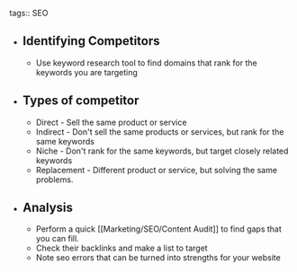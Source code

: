 tags:: SEO

- ## Identifying Competitors
	- Use keyword research tool to find domains that rank for the keywords you are targeting
- ## Types of competitor
	- Direct - Sell the same product or service
	- Indirect - Don't sell the same products or services, but rank for the same keywords
	- Niche - Don't rank for the same keywords, but target closely related keywords
	- Replacement - Different product or service, but solving the same problems.
- ## Analysis
	- Perform a quick [[Marketing/SEO/Content Audit]] to find gaps that you can fill.
	- Check their backlinks and make a list to target
	- Note seo errors that can be turned into strengths for your website